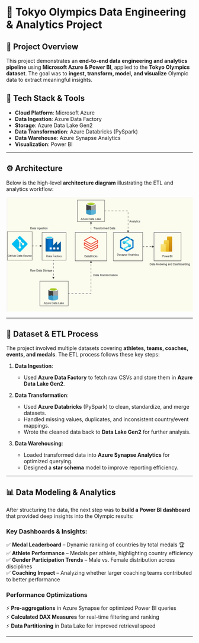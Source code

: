 # 🏅 Tokyo Olympics Data Engineering & Analytics Project

## 📌 Project Overview
This project demonstrates an **end-to-end data engineering and analytics pipeline** using **Microsoft Azure & Power BI**, applied to the **Tokyo Olympics dataset**. The goal was to **ingest, transform, model, and visualize** Olympic data to extract meaningful insights.

## 🔧 Tech Stack & Tools
- **Cloud Platform**: Microsoft Azure  
- **Data Ingestion**: Azure Data Factory  
- **Storage**: Azure Data Lake Gen2  
- **Data Transformation**: Azure Databricks (PySpark)  
- **Data Warehouse**: Azure Synapse Analytics  
- **Visualization**: Power BI  

---

## ⚙️ **Architecture**
Below is the high-level **architecture diagram** illustrating the ETL and analytics workflow:

![Project Architecture](./Azure-architecture.jpg)  

---

## 📂 **Dataset & ETL Process**
The project involved multiple datasets covering **athletes, teams, coaches, events, and medals**. The ETL process follows these key steps:

1. **Data Ingestion**:  
   - Used **Azure Data Factory** to fetch raw CSVs and store them in **Azure Data Lake Gen2**.  

2. **Data Transformation**:  
   - Used **Azure Databricks** (PySpark) to clean, standardize, and merge datasets.  
   - Handled missing values, duplicates, and inconsistent country/event mappings.  
   - Wrote the cleaned data back to **Data Lake Gen2** for further analysis.  

3. **Data Warehousing**:  
   - Loaded transformed data into **Azure Synapse Analytics** for optimized querying.  
   - Designed a **star schema** model to improve reporting efficiency.  

---

## 📊 **Data Modeling & Analytics**
After structuring the data, the next step was to **build a Power BI dashboard** that provided deep insights into the Olympic results:

### **Key Dashboards & Insights:**
✅ **Medal Leaderboard** – Dynamic ranking of countries by total medals 🏆  
✅ **Athlete Performance** – Medals per athlete, highlighting country efficiency  
✅ **Gender Participation Trends** – Male vs. Female distribution across disciplines  
✅ **Coaching Impact** – Analyzing whether larger coaching teams contributed to better performance  

### **Performance Optimizations**
⚡ **Pre-aggregations** in Azure Synapse for optimized Power BI queries  
⚡ **Calculated DAX Measures** for real-time filtering and ranking  
⚡ **Data Partitioning** in Data Lake for improved retrieval speed  

---

